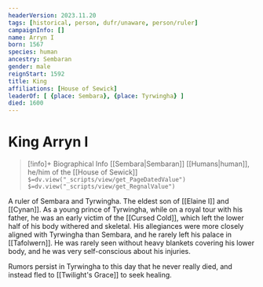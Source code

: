 ```yaml
---
headerVersion: 2023.11.20
tags: [historical, person, dufr/unaware, person/ruler]
campaignInfo: []
name: Arryn I
born: 1567
species: human
ancestry: Sembaran
gender: male
reignStart: 1592
title: King
affiliations: [House of Sewick]
leaderOf: [ {place: Sembara}, {place: Tyrwingha} ]
died: 1600
---
```

# King Arryn I
>[!info]+ Biographical Info
> [[Sembara|Sembaran]] [[Humans|human]], he/him of the [[House of Sewick]]
> `$=dv.view("_scripts/view/get_PageDatedValue")`
> `$=dv.view("_scripts/view/get_RegnalValue")`

A ruler of Sembara and Tyrwingha. The eldest son of [[Elaine I]] and [[Cynan]]. As a young prince of Tyrwingha, while on a royal tour with his father, he was an early victim of the [[Cursed Cold]], which left the lower half of his body withered and skeletal. His allegiances were more closely aligned with Tyrwingha than Sembara, and he rarely left his palace in [[Tafolwern]]. He was rarely seen without heavy blankets covering his lower body, and he was very self-conscious about his injuries.

Rumors persist in Tyrwingha to this day that he never really died, and instead fled to [[Twilight's Grace]] to seek healing.

